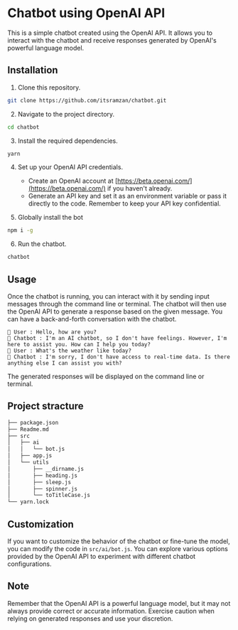 # Chatbot using OpenAI API

This is a simple chatbot created using the OpenAI API. It allows you to interact with the chatbot and receive responses generated by OpenAI's powerful language model.

## Installation

1. Clone this repository.

```bash
git clone https://github.com/itsramzan/chatbot.git
```

2. Navigate to the project directory.

```bash
cd chatbot
```

3. Install the required dependencies.

```bash
yarn
```

4. Set up your OpenAI API credentials.

   - Create an OpenAI account at [https://beta.openai.com/](https://beta.openai.com/) if you haven't already.
   - Generate an API key and set it as an environment variable or pass it directly to the code. Remember to keep your API key confidential.

5. Globally install the bot

```bash
npm i -g
```

6. Run the chatbot.

```bash
chatbot
```

## Usage

Once the chatbot is running, you can interact with it by sending input messages through the command line or terminal. The chatbot will then use the OpenAI API to generate a response based on the given message. You can have a back-and-forth conversation with the chatbot.

```text
🙎 User : Hello, how are you?
🤖 Chatbot : I'm an AI chatbot, so I don't have feelings. However, I'm here to assist you. How can I help you today?
🙎 User : What's the weather like today?
🤖 Chatbot : I'm sorry, I don't have access to real-time data. Is there anything else I can assist you with?
```

The generated responses will be displayed on the command line or terminal.

## Project stracture

```bash
├── package.json
├── Readme.md
├── src
│   ├── ai
│   │   └── bot.js
│   ├── app.js
│   └── utils
│       ├── __dirname.js
│       ├── heading.js
│       ├── sleep.js
│       ├── spinner.js
│       └── toTitleCase.js
└── yarn.lock
```

## Customization

If you want to customize the behavior of the chatbot or fine-tune the model, you can modify the code in `src/ai/bot.js`. You can explore various options provided by the OpenAI API to experiment with different chatbot configurations.

## Note

Remember that the OpenAI API is a powerful language model, but it may not always provide correct or accurate information. Exercise caution when relying on generated responses and use your discretion.
